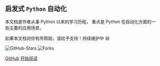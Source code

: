 
## 启发式 `Python` 自动化

本文档是作者从事 Python 以来的学习历程，
重点是 Python 在自动化方面的一些主要的应用场景。


如果本文档对你有所帮助，请给予支持！持续维护中 :laughing:

![GitHub-Stars](https://img.shields.io/badge/Stars-13.4k-brightgreen)
![Forks](https://img.shields.io/badge/Forks-1.7k-blue)


[GitHub](https://github.com/py-gzky/)
[开始阅读](README.md)
